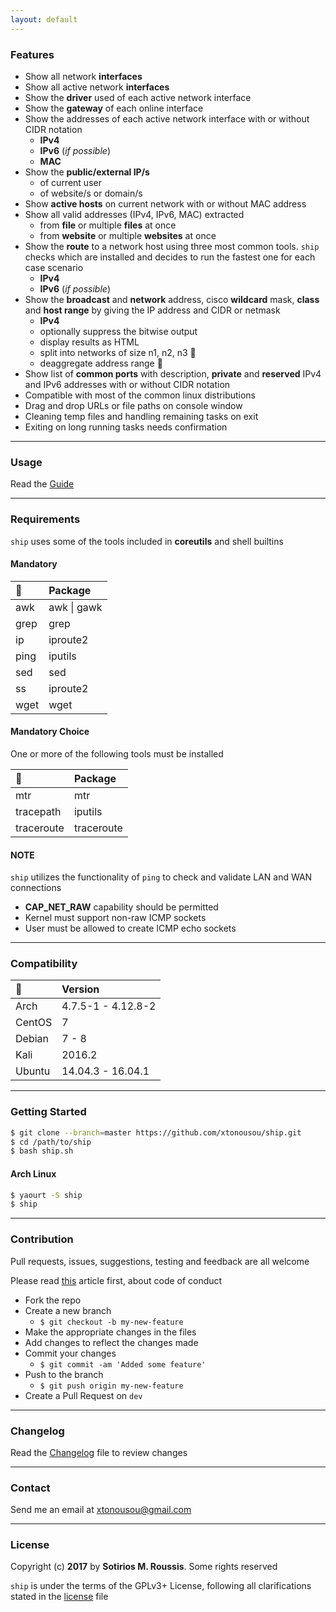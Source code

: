 ```yaml
---
layout: default
---
```


### [](#header-3) Features

* Show all network **interfaces**
* Show all active network **interfaces**
* Show the **driver** used of each active network interface
* Show the **gateway** of each online interface
* Show the addresses of each active network interface with or without CIDR notation
  * **IPv4**
  * **IPv6** (*if possible*)
  * **MAC**
* Show the **public/external IP/s**
  * of current user
  * of website/s or domain/s
* Show **active hosts** on current network with or without MAC address
* Show all valid addresses (IPv4, IPv6, MAC) extracted
  * from **file** or multiple **files** at once
  * from **website** or multiple **websites** at once
* Show the **route** to a network host using three most common tools. `ship` checks which are installed and decides to run the fastest one for each case scenario
  * **IPv4**
  * **IPv6** (*if possible*)
* Show the **broadcast** and **network** address, cisco **wildcard** mask, **class** and **host range** by giving the IP address and CIDR or netmask
  * **IPv4**
  * optionally suppress the bitwise output
  * display results as HTML
  * split into networks of size n1, n2, n3 🚧
  * deaggregate address range 🚧
* Show list of **common ports** with description, **private** and **reserved** IPv4 and IPv6 addresses with or without CIDR notation
* Compatible with most of the common linux distributions
* Drag and drop URLs or file paths on console window
* Cleaning temp files and handling remaining tasks on exit
* Exiting on long running tasks needs confirmation

---      

### [](#header-3) Usage

Read the [Guide](guide)

---

### [](#header-3) Requirements

`ship` uses some of the tools included in **coreutils** and shell builtins

#### [](#header-4) Mandatory

 🔧   | Package      
:-----|:-------------
 awk  | awk \| gawk  
 grep | grep         
 ip   | iproute2     
 ping | iputils      
 sed  | sed          
 ss   | iproute2     
 wget | wget         

#### [](#header-4) Mandatory Choice

One or more of the following tools must be installed

 🔧         | Package      
:-----------|:-------------
 mtr        | mtr          
 tracepath  | iputils      
 traceroute | traceroute   

#### [](#header-4) NOTE

`ship` utilizes the functionality of `ping` to check and validate LAN and WAN connections

* **CAP_NET_RAW** capability should be permitted
* Kernel must support non-raw ICMP sockets
* User must be allowed to create ICMP echo sockets

---

### [](#header-3) Compatibility

 🐧     | Version             
:-------|:--------------------
 Arch   | 4.7.5-1 - 4.12.8-2  
 CentOS | 7                   
 Debian | 7 - 8               
 Kali   | 2016.2              
 Ubuntu | 14.04.3 - 16.04.1   

---

### Getting Started

```bash
$ git clone --branch=master https://github.com/xtonousou/ship.git
$ cd /path/to/ship
$ bash ship.sh
```

#### Arch Linux

```bash
$ yaourt -S ship
$ ship
```

---

### Contribution

Pull requests, issues, suggestions, testing and feedback are all welcome

Please read [this](contributing) article first, about code of conduct

* Fork the repo
* Create a new branch
  * `$ git checkout -b my-new-feature`
* Make the appropriate changes in the files
* Add changes to reflect the changes made
* Commit your changes
  * `$ git commit -am 'Added some feature'`
* Push to the branch
  * `$ git push origin my-new-feature`
* Create a Pull Request on `dev`

---

### Changelog

Read the [Changelog](changelog) file to review changes

---

### Contact

Send me an email at [xtonousou@gmail.com](mailto:xtonousou@gmail.com)

----

### License

Copyright (c) **2017** by **Sotirios M. Roussis**. Some rights reserved


`ship` is under the terms of the GPLv3+ License, following all clarifications stated in the [license](license.md) file
